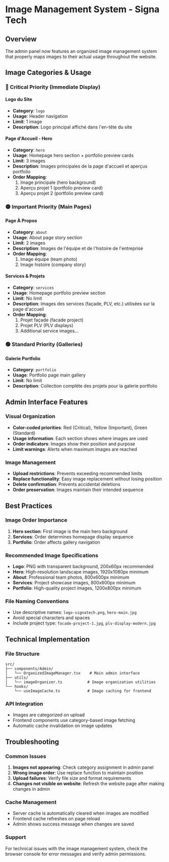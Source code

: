 # Image Management System - Signa Tech

## Overview
The admin panel now features an organized image management system that properly maps images to their actual usage throughout the website.

## Image Categories & Usage

### 🔴 Critical Priority (Immediate Display)

#### Logo du Site
- **Category**: `logo`
- **Usage**: Header navigation
- **Limit**: 1 image
- **Description**: Logo principal affiché dans l'en-tête du site

#### Page d'Accueil - Hero
- **Category**: `hero`
- **Usage**: Homepage hero section + portfolio preview cards
- **Limit**: 3 images
- **Description**: Images principales de la page d'accueil et aperçus portfolio
- **Order Mapping**:
  1. Image principale (hero background)
  2. Aperçu projet 1 (portfolio preview card)
  3. Aperçu projet 2 (portfolio preview card)

### 🟡 Important Priority (Main Pages)

#### Page À Propos
- **Category**: `about`
- **Usage**: About page story section
- **Limit**: 2 images
- **Description**: Images de l'équipe et de l'histoire de l'entreprise
- **Order Mapping**:
  1. Image équipe (team photo)
  2. Image histoire (company story)

#### Services & Projets
- **Category**: `services`
- **Usage**: Homepage portfolio preview section
- **Limit**: No limit
- **Description**: Images des services (façade, PLV, etc.) utilisées sur la page d'accueil
- **Order Mapping**:
  1. Projet façade (facade project)
  2. Projet PLV (PLV displays)
  3. Additional service images...

### 🟢 Standard Priority (Galleries)

#### Galerie Portfolio
- **Category**: `portfolio`
- **Usage**: Portfolio page main gallery
- **Limit**: No limit
- **Description**: Collection complète des projets pour la galerie portfolio

## Admin Interface Features

### Visual Organization
- **Color-coded priorities**: Red (Critical), Yellow (Important), Green (Standard)
- **Usage information**: Each section shows where images are used
- **Order indicators**: Images show their position and purpose
- **Limit warnings**: Alerts when maximum images are reached

### Image Management
- **Upload restrictions**: Prevents exceeding recommended limits
- **Replace functionality**: Easy image replacement without losing position
- **Delete confirmation**: Prevents accidental deletions
- **Order preservation**: Images maintain their intended sequence

## Best Practices

### Image Order Importance
1. **Hero section**: First image is the main hero background
2. **Services**: Order determines homepage display sequence
3. **Portfolio**: Order affects gallery navigation

### Recommended Image Specifications
- **Logo**: PNG with transparent background, 200x60px recommended
- **Hero**: High-resolution landscape images, 1920x1080px minimum
- **About**: Professional team photos, 800x600px minimum
- **Services**: Project showcase images, 800x600px minimum
- **Portfolio**: High-quality project images, 1200x800px minimum

### File Naming Conventions
- Use descriptive names: `logo-signatech.png`, `hero-main.jpg`
- Avoid special characters and spaces
- Include project type: `facade-project-1.jpg`, `plv-display-modern.jpg`

## Technical Implementation

### File Structure
```
src/
├── components/Admin/
│   └── OrganizedImageManager.tsx    # Main admin interface
├── utils/
│   └── imageOrganizer.ts           # Image organization utilities
└── hooks/
    └── useImageCache.ts            # Image caching for frontend
```

### API Integration
- Images are categorized on upload
- Frontend components use category-based image fetching
- Automatic cache invalidation on image updates

## Troubleshooting

### Common Issues
1. **Images not appearing**: Check category assignment in admin panel
2. **Wrong image order**: Use replace function to maintain position
3. **Upload failures**: Verify file size and format requirements
4. **Changes not visible on website**: Refresh the website page after making changes in admin

### Cache Management
- Server cache is automatically cleared when images are modified
- Frontend cache refreshes on page reload
- Admin shows success message when changes are saved

### Support
For technical issues with the image management system, check the browser console for error messages and verify admin permissions.